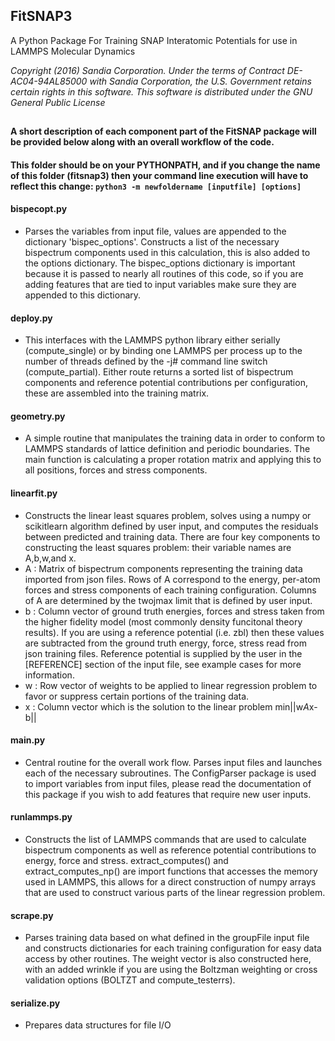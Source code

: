## FitSNAP3 
A Python Package For Training SNAP Interatomic Potentials for use in LAMMPS Molecular Dynamics

_Copyright (2016) Sandia Corporation. Under the terms of Contract DE-AC04-94AL85000 with Sandia Corporation, the U.S. Government retains certain rights in this software. This software is distributed under the GNU General Public License_
##

#### A short description of each component part of the FitSNAP package will be provided below along with an overall workflow of the code.
#### This folder should be on your PYTHONPATH, and if you change the name of this folder (fitsnap3) then your command line execution will have to reflect this change: `python3 -m newfoldername [inputfile] [options]`

#### __bispecopt.py__
  - Parses the variables from input file, values are appended to the dictionary 'bispec_options'. Constructs a list of the necessary bispectrum components used in this calculation, this is also added to the options dictionary. The bispec_options dictionary is important because it is passed to nearly all routines of this code, so if you are adding features that are tied to input variables make sure they are appended to this dictionary.

#### __deploy.py__
  - This interfaces with the LAMMPS python library either serially (compute_single) or by binding one LAMMPS per process up to the number of threads defined by the -j# command line switch (compute_partial). Either route returns a sorted list of bispectrum components and reference potential contributions per configuration, these are assembled into the training matrix.

#### __geometry.py__
  - A simple routine that manipulates the training data in order to conform to LAMMPS standards of lattice definition and periodic boundaries. The main function is calculating a proper rotation matrix and applying this to all positions, forces and stress components.

#### __linearfit.py__
  - Constructs the linear least squares problem, solves using a numpy or scikitlearn algorithm defined by user input, and computes the residuals between predicted and training data. There are four key components to constructing the least squares problem: their variable names are A,b,w,and x.
  - A : Matrix of bispectrum components representing the training data imported from json files. Rows of A correspond to the energy, per-atom forces and stress components of each training configuration. Columns of A are determined by the twojmax limit that is defined by user input.
  - b : Column vector of ground truth energies, forces and stress taken from the higher fidelity model (most commonly density funcitonal theory results). If you are using a reference potential (i.e. zbl) then these values are subtracted from the ground truth energy, force, stress read from json training files. Reference potential is supplied by the user in the [REFERENCE] section of the input file, see example cases for more information.
  - w : Row vector of weights to be applied to linear regression problem to favor or suppress certain portions of the training data.
  - x : Column vector which is the solution to the linear problem min||w*A*x-b||

#### __main__.py
  - Central routine for the overall work flow. Parses input files and launches each of the necessary subroutines. The ConfigParser package is used to import variables from input files, please read the documentation of this package if you wish to add features that require new user inputs.

#### __runlammps.py__
  - Constructs the list of LAMMPS commands that are used to calculate bispectrum components as well as reference potential contributions to energy, force and stress. extract_computes() and extract_computes_np() are import functions that accesses the memory used in LAMMPS, this allows for a direct construction of numpy arrays that are used to construct various parts of the linear regression problem.

#### __scrape.py__
  - Parses training data based on what defined in the groupFile input file and constructs dictionaries for each training configuration for easy data access by other routines. The weight vector is also constructed here, with an added wrinkle if you are using the Boltzman weighting or cross validation options (BOLTZT and compute_testerrs).

#### __serialize.py__
  - Prepares data structures for file I/O
